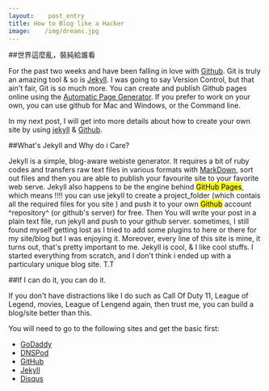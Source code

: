 ```yaml
---
layout:    post_entry
title: How to Blog like a Hacker
image:    /img/dreams.jpg
---
```


##世界這麼亂，裝純給誰看

For the past two weeks and have been falling in love with [Github][]. Git
is truly an amazing tool & so is [Jekyll][]. I was going to say Version Control, but that ain't fair, Git is so much more. You can create and publish Github pages online using the [Automatic Page Generator][]. If you prefer to work on your own, you can use github for Mac and Windows, or the Command line. 

In my next post, I will get into more details about how to create your own site by using [jekyll][] & [Github][]. 

##What's Jekyll and Why do i Care?

Jekyll is a simple, blog-aware webiste generator. It requires a bit of ruby codes and transfers raw text files in various formats with [MarkDown][], sort out files and then you are able to publish your favourite site to your favorite web serve. Jekyll also happens to be the engine behind <mark>GitHub Pages</Mark>, which means !!!! you can use jekyll to create a project_folder (which contais all the required files for you site ) and push it to your own <mark>Github</mark> account ^repository^ (or github's server) for free. Then You will write your post in a plain text file, run jekyll and push to your github server. sometimes, I still found myself getting lost as I tried to add some plugins to here or there for my site/blog but I was enjoying it. Moreover, every line of this site is mine, it turns out, that's pretty important to me. Jekyll is cool, & I like cool stuffs. I started everything from scratch, and I don't think i ended up with a particulary unique blog site. T.T

##If I can do it, you can do it.

If you don't have distractions like I do such as Call Of Duty 11, League of Legend, movies, League of Lengend again, then trust me, you can build a blog/site better than this.  

You will need to go to the following sites and get the basic first:

* [GoDaddy][]
* [DNSPod][]
* [GitHub][]
* [Jekyll][]
* [Disqus][]





[Github]: http://github.com "Github"
[Jekyll]: https://github.com/jekyll/jekyll "Jekyll"
[Automatic Page Generator]: https://help.github.com/articles/what-are-github-pages/ "Automatic Page Generator"
[MarkDown]: http://daringfireball.net/projects/markdown/syntax "markdown"
[GoDaddy]:  http://godaddy.com  "Godaddy"
[GitHub]: http://github.com "Github:social coding"
[Jekyll]:   https://github.com/mojombo/jekyll
[Disqus]: http://disqus.com "Disqus"
[DNSPod]: http://dnspod.cn "DNSPod"


